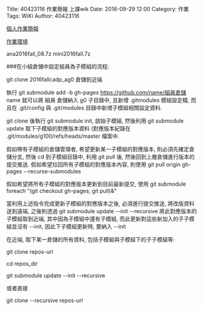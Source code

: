 Title: 40423116 作業簡報 上課wik
Date: 2016-09-29 12:00
Category: 作業
Tags: WiKi
Author: 40423116

<a href="https://40423116.github.io/2016fallcadp_hw">個人作業簡報</a>

<!-- PELICAN_END_SUMMARY -->

<a href="http://140.130.17.17/public/2016fall/">作業環境</a>

ana2016fall_08.7z
mini2016fall.7z


###在小組倉儲中設定組員為子模組的流程:

git clone 2016fallcadp_ag0 倉儲到近端

執行 git submodule add -b gh-pages https://github.com/name/組員倉儲 name 就可以將 組員 倉儲納入 g0 子目錄中, 且新增 .gitmodules 模組設定檔, 而且在 .git/config 與 .git/modules 目錄中新增子模組相關設定資料.

git clone 後執行 git submodule init, 啟始子模組, 然後利用 git submodule update 取下子模組的對應版本資料 (對應版本紀錄在 .git/modules/g100/refs/heads/master 檔案中.

假如帶有子模組的倉儲管理者, 希望更新某一子模組的對應版本, 則必須先確定倉儲分支, 然後 cd 到子模組目錄中, 利用 git pull 後, 然後回到上層倉儲進行版本的提交推送. 假如希望拉回所有子模組的對應版本內容, 則使用 git pull origin gh-pages --recurse-submodules

假如希望將所有子模組的對應版本更新到目前最新提交, 使用 git submodule foreach "(git checkout gh-pages; git pull)&"

當利用上述指令完成更新子模組的對應版本之後, 必須進行提交推送, 將改版資料送到遠端, 之後則透過 git submodule update --init --recursive 將此對應版本的子模組取到近端, 其中因為子模組中還有子模組, 而此更新對這些新加入的子子模組並沒有 --init, 因此下子模組更新時, 要納入 --init

在近端, 取下某一倉儲的所有資料, 包括子模組與子模組下的子子模組等:

git clone repos-url

cd repos_dir

git submodule update --init --recursive

或者直接

git clone --recursive repos-url
